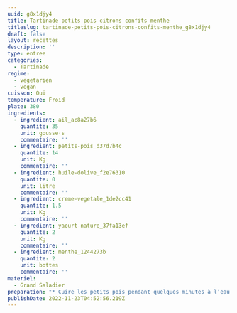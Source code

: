 ```yaml
---
uuid: g8x1djy4
title: Tartinade petits pois citrons confits menthe
titleslug: tartinade-petits-pois-citrons-confits-menthe_g8x1djy4
draft: false
layout: recettes
description: ''
type: entree
categories:
  - Tartinade
regime:
  - vegetarien
  - vegan
cuisson: Oui
temperature: Froid
plate: 380
ingredients:
  - ingredient: ail_ac8a27b6
    quantite: 35
    unit: gousse·s
    commentaire: ''
  - ingredient: petits-pois_d37d7b4c
    quantite: 14
    unit: Kg
    commentaire: ''
  - ingredient: huile-dolive_f2e76310
    quantite: 0
    unit: litre
    commentaire: ''
  - ingredient: creme-vegetale_1de2cc41
    quantite: 1.5
    unit: Kg
    commentaire: ''
  - ingredient: yaourt-nature_37fa13ef
    quantite: 2
    unit: Kg
    commentaire: ''
  - ingredient: menthe_1244273b
    quantite: 2
    unit: bottes
    commentaire: ''
materiel:
  - Grand Saladier
preparation: "* Cuire les petits pois pendant quelques minutes à l’eau bouillante salée.\_\n* Les égoutter puis les rincer à l’eau froide pour préserver leur couleur.\n* Hacher finement (ou mixer grossièrement ^^) le citron confit et laver la menthe.\n* Écraser grossièrement les petits pois avec l’ail, la menthe, la crème et le yaourt. \n* Goûter, puis assaisonner.\n* Mélanger le citron confit avec la pâte."
publishDate: 2022-11-23T04:52:56.219Z
---
```

